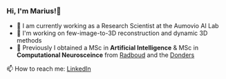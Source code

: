 ### Hi, I'm Marius!👋

* :robot: I am currently working as a Research Scientist at the Aumovio AI Lab
* :rocket: I'm working on few-image-to-3D reconstruction and dynamic 3D methods
* :brain: Previously I obtained a MSc in **Artificial Intelligence** & MSc in **Computational Neurosceince** from [Radboud](https://www.ru.nl/en) and the [Donders](https://www.ru.nl/en/donders-institute)

📫 How to reach me: [LinkedIn](https://www.linkedin.com/in/marius-kaestingschaefer/)


